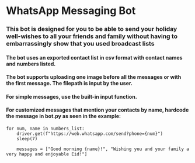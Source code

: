 # WhatsApp Messaging Bot

### This bot is designed for you to be able to send your holiday well-wishes to all your friends and family without having to embarrassingly show that you used broadcast lists

#### The bot uses an exported contact list in csv format with contact names and numbers listed.

#### The bot supports uploading one image before all the messages or with the first message. The filepath is input by the user.


#### For simple messages, use the built-in input function.
#### For customized messages that mention your contacts by name, hardcode the message in bot.py as seen in the example:

```
for num, name in numbers_list:
    driver.get(f"https://web.whatsapp.com/send?phone={num}")
    sleep(7)

    messages = ["Good morning {name}!", "Wishing you and your family a very happy and enjoyable Eid!"]
```


 

